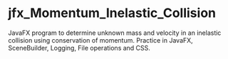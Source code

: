 # jfx_Momentum_Inelastic_Collision
JavaFX program to determine unknown mass and velocity in an inelastic collision using conservation of momentum.  Practice in JavaFX, SceneBuilder, Logging, File operations and CSS.
